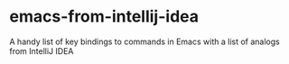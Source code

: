 # emacs-from-intellij-idea
A handy list of key bindings to commands in Emacs with a list of analogs from IntelliJ IDEA
